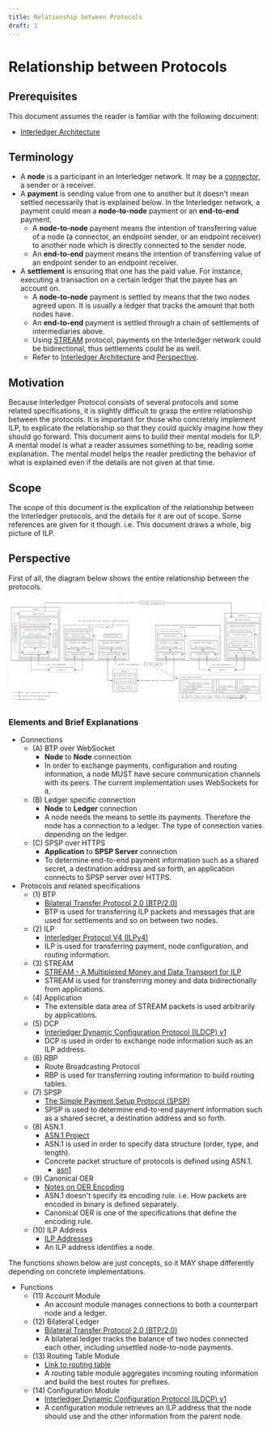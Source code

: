 ```yaml
---
title: Relationship between Protocols
draft: 1
---
```


# Relationship between Protocols

## Prerequisites
This document assumes the reader is familiar with the following document:

- [Interledger Architecture](../0001-interledger-architecture/0001-interledger-architecture.md)

## Terminology
- A **node** is a participant in an Interledger network. It may be a [connector](../0001-interledger-architecture/0001-interledger-architecture.md#connectors), a sender or a receiver.
- A **payment** is sending value from one to another but it doesn't mean settled necessarily that is explained below. In the Interledger network, a payment could mean a **node-to-node** payment or an **end-to-end** payment.
  - A **node-to-node** payment means the intention of transferring value of a node (a connector, an endpoint sender, or an endpoint receiver) to another node which is directly connected to the sender node.
  - An **end-to-end** payment means the intention of transferring value of an endpoint sender to an endpoint receiver.
- A **settlement** is ensuring that one has the paid value. For instance, executing a transaction on a certain ledger that the payee has an account on.
  - A **node-to-node** payment is settled by means that the two nodes agreed upon. It is usually a ledger that tracks the amount that both nodes have.
  - An **end-to-end** payment is settled through a chain of settlements of intermediaries above.
  - Using [STREAM](../0029-stream/0029-stream.md) protocol, payments on the Interledger network could be bidirectional, thus settlements could be as well.
  - Refer to [Interledger Architecture](../0001-interledger-architecture/0001-interledger-architecture.md) and [Perspective](#perspective).

## Motivation
Because Interledger Protocol consists of several protocols and some related specifications, it is slightly difficult to grasp the entire relationship between the protocols. It is important for those who concretely implement ILP, to explicate the relationship so that they could quickly imagine how they should go forward. This document aims to build their mental models for ILP. A mental model is what a reader assumes something to be, reading some explanation. The mental model helps the reader predicting the behavior of what is explained even if the details are not given at that time.

## Scope
The scope of this document is the explication of the relationship between the Interledger protocols, and the details for it are out of scope. Some references are given for it though. i.e. This document draws a whole, big picture of ILP.

## Perspective
First of all, the diagram below shows the entire relationship between the protocols.

![Perspective](images/perspective.svg)

### Elements and Brief Explanations

- Connections
  - (A) BTP over WebSocket
    - **Node** to **Node** connection
    - In order to exchange payments, configuration and routing information, a node MUST have secure communication channels with its peers. The current implementation uses WebSockets for it.
  - (B) Ledger specific connection
    - **Node** to **Ledger** connection
    - A node needs the means to settle its payments. Therefore the node has a connection to a ledger. The type of connection varies depending on the ledger.
  - (C) SPSP over HTTPS
    - **Application** to **SPSP Server** connection
    - To determine end-to-end payment information such as a shared secret, a destination address and so forth, an application connects to SPSP server over HTTPS.
- Protocols and related specifications
  - (1) BTP
    - [Bilateral Transfer Protocol 2.0 (BTP/2.0)](../0023-bilateral-transfer-protocol/0023-bilateral-transfer-protocol.md)
    - BTP is used for transferring ILP packets and messages that are used for settlements and so on between two nodes.
  - (2) ILP
    - [Interledger Protocol V4 (ILPv4)](../0027-interledger-protocol-4/0027-interledger-protocol-4.md)
    - ILP is used for transferring payment, node configuration, and routing information.
  - (3) STREAM
    - [STREAM - A Multiplexed Money and Data Transport for ILP](../0029-stream/0029-stream.md)
    - STREAM is used for transferring money and data bidirectionally from applications.
  - (4) Application
    - The extensible data area of STREAM packets is used arbitrarily by applications.
  - (5) DCP
    - [Interledger Dynamic Configuration Protocol (ILDCP) v1](../0031-dynamic-configuration-protocol/0031-dynamic-configuration-protocol.md)
    - DCP is used in order to exchange node information such as an ILP address.
  - (6) RBP
    - Route Broadcasting Protocol
    - RBP is used for transferring routing information to build routing tables.
  - (7) SPSP
    - [The Simple Payment Setup Protocol (SPSP)](../0009-simple-payment-setup-protocol/0009-simple-payment-setup-protocol.md)
    - SPSP is used to determine end-to-end payment information such as a shared secret, a destination address and so forth.
  - (8) ASN.1
    - [ASN.1 Project](https://www.itu.int/en/ITU-T/asn1/)
    - ASN.1 is used in order to specify data structure (order, type, and length).
    - Concrete packet structure of protocols is defined using ASN.1.
      - [asn1](../asn1/README.md)
  - (9) Canonical OER
    - [Notes on OER Encoding](../0030-notes-on-oer-encoding/0030-notes-on-oer-encoding.md)
    - ASN.1 doesn't specify its encoding rule. i.e. How packets are encoded in binary is defined separately.
    - Canonical OER is one of the specifications that define the encoding rule.
  - (10) ILP Address
    - [ILP Addresses](../0015-ilp-addresses/0015-ilp-addresses.md)
    - An ILP address identifies a node.

The functions shown below are just concepts, so it MAY shape differently depending on concrete implementations.

- Functions
  - (11) Account Module
    - An account module manages connections to both a counterpart node and a ledger.
  - (12) Bilateral Ledger
    - [Bilateral Transfer Protocol 2.0 (BTP/2.0)](../0023-bilateral-transfer-protocol/0023-bilateral-transfer-protocol.md#terminology)
    - A bilateral ledger tracks the balance of two nodes connected each other, including unsettled node-to-node payments.
  - (13) Routing Table Module
    - [Link to routing table](..)
    - A routing table module aggregates incoming routing information and build the best routes for prefixes.
  - (14) Configuration Module
    - [Interledger Dynamic Configuration Protocol (ILDCP) v1](../0031-dynamic-configuration-protocol/0031-dynamic-configuration-protocol.md)
    - A configuration module retrieves an ILP address that the node should use and the other information from the parent node.